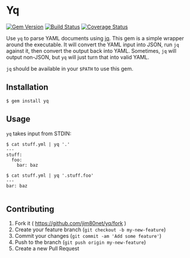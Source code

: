 # Yq

[![Gem Version](https://badge.fury.io/rb/yq.svg)](http://badge.fury.io/rb/yq)
[![Build Status](https://travis-ci.org/jim80net/yq.svg?branch=master)](https://travis-ci.org/jim80net/yq)
[![Coverage Status](https://coveralls.io/repos/jim80net/yq/badge.svg?branch=master&service=github)](https://coveralls.io/github/jim80net/yq?branch=master)

Use `yq` to parse YAML documents using [jq](https://stedolan.github.io/jq/). This gem is a simple wrapper around the executable. It will convert the YAML input into JSON, run `jq` against it, then convert the output back into YAML. Sometimes, `jq` will output non-JSON, but `yq` will just turn that into valid YAML. 

`jq` should be available in your `$PATH` to use this gem. 

## Installation

    $ gem install yq

## Usage

`yq` takes input from STDIN: 

```
$ cat stuff.yml | yq '.'
---
stuff:
  foo: 
    bar: baz
   
$ cat stuff.yml | yq '.stuff.foo'
---
bar: baz
    
```

## Contributing

1. Fork it ( https://github.com/jim80net/yq/fork )
2. Create your feature branch (`git checkout -b my-new-feature`)
3. Commit your changes (`git commit -am 'Add some feature'`)
4. Push to the branch (`git push origin my-new-feature`)
5. Create a new Pull Request
